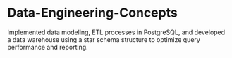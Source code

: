 # Data-Engineering-Concepts
Implemented data modeling, ETL processes in PostgreSQL, and developed a data warehouse using a star schema structure to optimize query performance and reporting.
